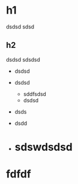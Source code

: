 # h1
dsdsd
sdsd

## h2
dsdsd
sdsdsd
- dsdsd
- dsdsd
  - sddfsdsd
  - dsdsd

- dsds
- dsdd
- # sdswdsdsd

# fdfdf
